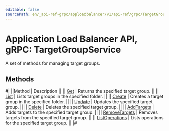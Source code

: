 ```yaml
---
editable: false
sourcePath: en/_api-ref-grpc/apploadbalancer/v1/api-ref/grpc/TargetGroup/index.md
---
```


# Application Load Balancer API, gRPC: TargetGroupService

A set of methods for managing target groups.

## Methods

#|
||Method | Description ||
|| [Get](get.md) | Returns the specified target group. ||
|| [List](list.md) | Lists target groups in the specified folder. ||
|| [Create](create.md) | Creates a target group in the specified folder. ||
|| [Update](update.md) | Updates the specified target group. ||
|| [Delete](delete.md) | Deletes the specified target group. ||
|| [AddTargets](addTargets.md) | Adds targets to the specified target group. ||
|| [RemoveTargets](removeTargets.md) | Removes targets from the specified target group. ||
|| [ListOperations](listOperations.md) | Lists operations for the specified target group. ||
|#